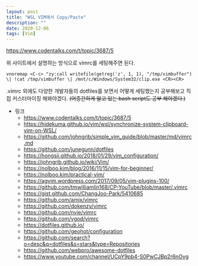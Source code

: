 ```yaml
---
layout: post
title: "WSL VIM에서 Copy/Paste"
description: ""
date: 2020-12-06
tags: [Vim]
---
```


https://www.codentalks.com/t/topic/3687/5

위 사이트에서 설명하는 방식으로 vimrc를 세팅해주면 된다.

```vim
vnoremap <C-c> "zy:call writefile(getreg('z', 1, 1), "/tmp/vimbuffer") \| !cat /tmp/vimbuffer \| /mnt/c/Windows/System32/clip.exe <CR><CR>
```

.vimrc 외에도 다양한 개발자들의 dotfiles를 보면서 어떻게 세팅했는지 공부해보고 직접 커스터마이징 해봐야겠다. ~~(어중간하게 알고 있는 bash script도 공부 해야겠다.)~~

* 링크
    * https://www.codentalks.com/t/topic/3687/5
    * https://hidekuma.github.io/vim/wsl/synchronize-system-clipboard-vim-on-WSL/
    * https://github.com/johngrib/simple_vim_guide/blob/master/md/vimrc.md
    * https://github.com/junegunn/dotfiles
    * https://hongsii.github.io/2018/01/29/vim_configuration/
    * https://johngrib.github.io/wiki/Vim/
    * https://nolboo.kim/blog/2016/11/15/vim-for-beginner/
    * https://nolboo.kim/practical-vim/
    * https://agvim.wordpress.com/2017/09/05/vim-plugins-100/
    * https://github.com/tmwilliamlin168/CP-YouTube/blob/master/.vimrc
    * https://gist.github.com/ChangJoo-Park/5410685
    * https://github.com/amix/vimrc
    * https://github.com/dokenzy/vimrc
    * https://github.com/nvie/vimrc
    * https://github.com/vgod/vimrc
    * https://dotfiles.github.io/
    * https://github.com/geohot/configuration
    * https://github.com/search?o=desc&q=dotfiles&s=stars&type=Repositories
    * https://github.com/webpro/awesome-dotfiles
    * https://www.youtube.com/channel/UCpY9pb4-S0PwCJBp2r6nOvg